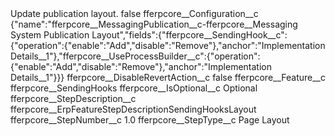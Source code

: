 <?xml version="1.0" encoding="UTF-8"?>
<CustomMetadata xmlns="http://soap.sforce.com/2006/04/metadata" xmlns:xsi="http://www.w3.org/2001/XMLSchema-instance" xmlns:xsd="http://www.w3.org/2001/XMLSchema">
    <label>Update publication layout.</label>
    <protected>false</protected>
    <values>
        <field>fferpcore__Configuration__c</field>
        <value xsi:type="xsd:string">{&quot;name&quot;:&quot;fferpcore__MessagingPublication__c-fferpcore__Messaging System Publication Layout&quot;,&quot;fields&quot;:{&quot;fferpcore__SendingHook__c&quot;:{&quot;operation&quot;:{&quot;enable&quot;:&quot;Add&quot;,&quot;disable&quot;:&quot;Remove&quot;},&quot;anchor&quot;:&quot;Implementation Details__1&quot;},&quot;fferpcore__UseProcessBuilder__c&quot;:{&quot;operation&quot;:{&quot;enable&quot;:&quot;Add&quot;,&quot;disable&quot;:&quot;Remove&quot;},&quot;anchor&quot;:&quot;Implementation Details__1&quot;}}}</value>
    </values>
    <values>
        <field>fferpcore__DisableRevertAction__c</field>
        <value xsi:type="xsd:boolean">false</value>
    </values>
    <values>
        <field>fferpcore__Feature__c</field>
        <value xsi:type="xsd:string">fferpcore__SendingHooks</value>
    </values>
    <values>
        <field>fferpcore__IsOptional__c</field>
        <value xsi:type="xsd:string">Optional</value>
    </values>
    <values>
        <field>fferpcore__StepDescription__c</field>
        <value xsi:type="xsd:string">fferpcore__ErpFeatureStepDescriptionSendingHooksLayout</value>
    </values>
    <values>
        <field>fferpcore__StepNumber__c</field>
        <value xsi:type="xsd:double">1.0</value>
    </values>
    <values>
        <field>fferpcore__StepType__c</field>
        <value xsi:type="xsd:string">Page Layout</value>
    </values>
</CustomMetadata>
